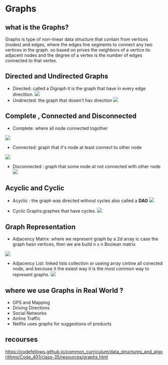 # Graphs

## what is the Graphs?
 Graphs is type of non-linear 
  data structure that contain from vertices (nodes) and edges, where the edges  line segments to  connect any two vertices in the graph.
  so based on prives  the 
 neighbors of a vertice  its adjacent nodes
 and the degree of a vertex is the number of edges connected to that vertex.

 ## Directed and  Undirected Graphs

-  Directed:  called a Digraph it is the   graph that have in every edge  directtion.
![](https://codefellows.github.io/common_curriculum/data_structures_and_algorithms/Code_401/class-35/resources/assets/DirectedGraph.PNG)
-  Undirected: the graph that dosen't hav direction
![](https://codefellows.github.io/common_curriculum/data_structures_and_algorithms/Code_401/class-35/resources/assets/UndirectedGraph.PNG)

## Complete , Connected  and Disconnected

- Complete: where all node connected togother


![](https://codefellows.github.io/common_curriculum/data_structures_and_algorithms/Code_401/class-35/resources/assets/CompleteGraph.PNG)

- Connected: graph that it's node at least connect to other node

![](https://codefellows.github.io/common_curriculum/data_structures_and_algorithms/Code_401/class-35/resources/assets/ConnectedGraph.PNG)


- Disconnected : graph that some  node at not connected with other node
![](https://codefellows.github.io/common_curriculum/data_structures_and_algorithms/Code_401/class-35/resources/assets/ConnectedGraph.PNG)


## Acyclic and Cyclic

- Acyclic :  the graph was directed  without cycles
also called a __DAG__
![](https://codefellows.github.io/common_curriculum/data_structures_and_algorithms/Code_401/class-35/resources/assets/threeAcyclic.png)

- Cyclic Graphs:graphes that have cycles.
![](https://codefellows.github.io/common_curriculum/data_structures_and_algorithms/Code_401/class-35/resources/assets/cyclic.PNG)

## Graph Representation

- Adjacency Matrix:
where  we represent graph by a 2d array
 ic case the graph hasn vertices, then we are build   n x n Boolean matrix

![](https://codefellows.github.io/common_curriculum/data_structures_and_algorithms/Code_401/class-35/resources/assets/AdjMatrix.PNG)

- Adjacency List:  linked lists collection or useing array cintine all conected node, and becouse it the esiest way it
 is the most common way to represent graphs.
 ![](https://codefellows.github.io/common_curriculum/data_structures_and_algorithms/Code_401/class-35/resources/assets/AdjList.PNG)

 ## where we use Graphs in Real World ?


- GPS and Mapping
- Driving Directions
- Social Networks
- Airline Traffic
- Netflix uses graphs for suggestions of products

 


## recourses 
https://codefellows.github.io/common_curriculum/data_structures_and_algorithms/Code_401/class-35/resources/graphs.html 

